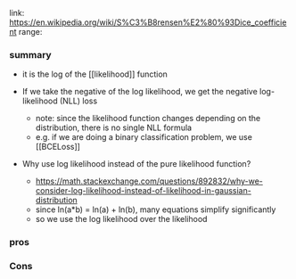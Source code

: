 link: https://en.wikipedia.org/wiki/S%C3%B8rensen%E2%80%93Dice_coefficient
range: 
### summary
- it is the log of the [[likelihood]] function
- If we take the negative of the log likelihood, we get the negative log-likelihood (NLL) loss
	- note: since the likelihood function changes depending on the distribution, there is no single NLL formula
	- e.g. if we are doing a binary classification problem, we use [[BCELoss]]

- Why use log likelihood instead of the pure likelihood function?
	- https://math.stackexchange.com/questions/892832/why-we-consider-log-likelihood-instead-of-likelihood-in-gaussian-distribution
	- since ln(a\*b) = ln(a) + ln(b), many equations simplify significantly
	- so we use the log likelihood over the likelihood
### pros

### Cons
